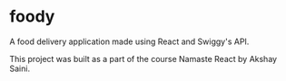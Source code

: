 # foody

A food delivery application made using React and Swiggy's API.

This project was built as a part of the course Namaste React by Akshay Saini.
